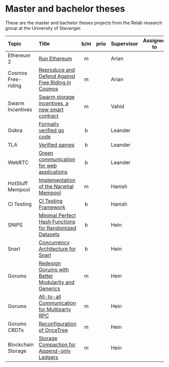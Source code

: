 # Master and bachelor theses

These are the master and bachelor theses projects from the Relab research group at the University of Stavanger.

| Topic              | Title                                                                          |  b/m  | prio  | Supervisor | Assigned to | Comment |
| :----------------- | :----------------------------------------------------------------------------- | :---: | :---: | :--------- | ----------- | ------- |
| Ethereum 2         | [Run Ethereum](ethereum-extended.md)                                           |   m   |       | Arian      |             |         |
| Cosmos Free-riding | [Reproduce and Defend Against Free Riding in Cosmos](cosmos-freeriding.md)     |   m   |       | Arian      |             |         |
| Swarm Incentives   | [Swarm storage incentives, a new smart contract](swarm-storage-incentive.md)   |   m   |       | Vahid      |             |         |
| Gobra              | [Formally verified go code](gobra.md)                                          |   b   |       | Leander    |             |         |
| TLA                | [Verified games](games.md)                                                       |   b   |       | Leander    |             |         |
| WebRTC             | [Green communication for web applications](greenweb.md)                        |   b   |       | Leander    |             |         |
| HotStuff Mempool   | [Implementation of the Narwhal Mempool](narwhal-hotstuff.md)                   |   m   |       | Hanish     |             |         |
| CI Testing         | [CI Testing Framework](ci-test-framework.md)                                   |   b   |       | Hanish     |             |         |
| SNIPS              | [Minimal Perfect Hash Functions for Randomized Datasets](minimal-hash-func.md) |   b   |       | Hein       |             |         |
| Snarl              | [Concurrency Architecture for Snarl](snarl-concurrency-arch.md)                |   b   |       | Hein       |             |         |
| Gorums             | [Redesign Gorums with Better Modularity and Generics](gorums-redesign.md)      |   m   |       | Hein       |             |         |
| Gorums             | [All-to-all Communication for Multiparty RPC](all-to-all.md)                   |   m   |       | Hein       |             |         |
| Gorums CRDTs       | [Reconfiguration of OnceTree](once-tree-reconfig.md)                           |   m   |       | Hein       |             |         |
| Blockchain Storage | [Storage Compaction for Append-only Ledgers](storage-compaction.md)            |   m   |       | Hein       |             |         |
